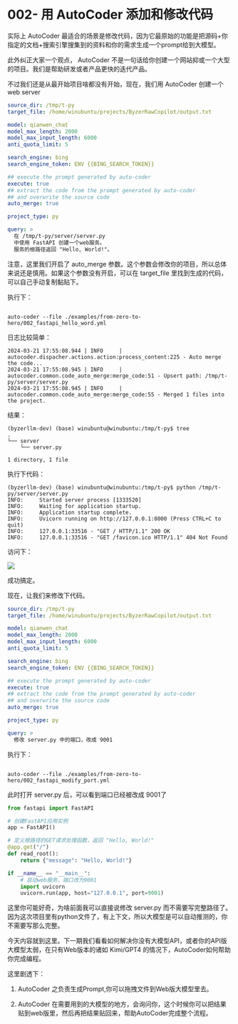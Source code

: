 # 002- 用 AutoCoder 添加和修改代码

实际上 AutoCoder 最适合的场景是修改代码，因为它最原始的功能是把源码+你指定的文档+搜索引擎搜集到的资料和你的需求生成一个prompt给到大模型。

此外纠正大家一个观点， AutoCoder 不是一句话给你创建一个网站抑或一个大型的项目。我们是帮助研发或者产品更快的迭代产品。

不过我们还是从最开始项目啥都没有开始，现在，我们用 AutoCoder 创建一个 web server

```yml
source_dir: /tmp/t-py
target_file: /home/winubuntu/projects/ByzerRawCopilot/output.txt 

model: qianwen_chat
model_max_length: 2000
model_max_input_length: 6000
anti_quota_limit: 5

search_engine: bing
search_engine_token: ENV {{BING_SEARCH_TOKEN}}

## execute the prompt generated by auto-coder
execute: true
## extract the code from the prompt generated by auto-coder 
## and overwrite the source code
auto_merge: true

project_type: py

query: >
  在 /tmp/t-py/server/server.py 
  中使用 FastAPI 创建一个web服务。
  服务的根路径返回 "Hello, World!"。
```

注意，这里我们开启了 auto_merge 参数。这个参数会修改你的项目，所以总体来说还是慎用。如果这个参数没有开启，可以在 target_file 里找到生成的代码，可以自己手动复制黏贴下。

执行下：

```shell

auto-coder --file ./examples/from-zero-to-hero/002_fastapi_hello_word.yml
```

日志比较简单：

```
2024-03-21 17:55:08.944 | INFO     | autocoder.dispacher.actions.action:process_content:225 - Auto merge the code...
2024-03-21 17:55:08.945 | INFO     | autocoder.common.code_auto_merge:merge_code:51 - Upsert path: /tmp/t-py/server/server.py
2024-03-21 17:55:08.945 | INFO     | autocoder.common.code_auto_merge:merge_code:55 - Merged 1 files into the project.
```

结果：

```
(byzerllm-dev) (base) winubuntu@winubuntu:/tmp/t-py$ tree
.
└── server
    └── server.py

1 directory, 1 file
```

执行下代码：

```
(byzerllm-dev) (base) winubuntu@winubuntu:/tmp/t-py$ python /tmp/t-py/server/server.py
INFO:     Started server process [1333520]
INFO:     Waiting for application startup.
INFO:     Application startup complete.
INFO:     Uvicorn running on http://127.0.0.1:8000 (Press CTRL+C to quit)
INFO:     127.0.0.1:33516 - "GET / HTTP/1.1" 200 OK
INFO:     127.0.0.1:33516 - "GET /favicon.ico HTTP/1.1" 404 Not Found
```

访问下：

![](./images/image4.png)

成功搞定。

现在，让我们来修改下代码。

```yml
source_dir: /tmp/t-py
target_file: /home/winubuntu/projects/ByzerRawCopilot/output.txt 

model: qianwen_chat
model_max_length: 2000
model_max_input_length: 6000
anti_quota_limit: 5

search_engine: bing
search_engine_token: ENV {{BING_SEARCH_TOKEN}}

## execute the prompt generated by auto-coder
execute: true
## extract the code from the prompt generated by auto-coder 
## and overwrite the source code
auto_merge: true

project_type: py

query: >
  修改 server.py 中的端口，改成 9001
```

执行下：

```shell

auto-coder --file ./examples/from-zero-to-hero/002_fastapi_modify_port.yml
```

此时打开 server.py 后，可以看到端口已经被改成 9001了

```python
from fastapi import FastAPI

# 创建FastAPI应用实例
app = FastAPI()

# 定义根路径的GET请求处理函数，返回 "Hello, World!"
@app.get("/")
def read_root():
    return {"message": "Hello, World!"}

if __name__ == "__main__":
    # 启动web服务，端口改为9001
    import uvicorn
    uvicorn.run(app, host="127.0.0.1", port=9001)
```

这里你可能好奇，为啥前面我可以直接说修改 server.py 而不需要写完整路径了。因为这次项目里有python文件了，有上下文，所以大模型是可以自动推测的，你不需要写那么完整。

今天内容就到这里。下一期我们看看如何解决你没有大模型API，或者你的API版大模型太弱，在只有Web版本的诸如 Kimi/GPT4 的情况下，AutoCoder如何帮助你完成编程。

这里剧透下：


1. AutoCoder 之负责生成Prompt,你可以拖拽文件到Web版大模型里去。

2. AutoCoder 在需要用到的大模型的地方，会询问你，这个时候你可以把结果贴到web版里，然后再把结果贴回来，帮助AutoCoder完成整个流程。
